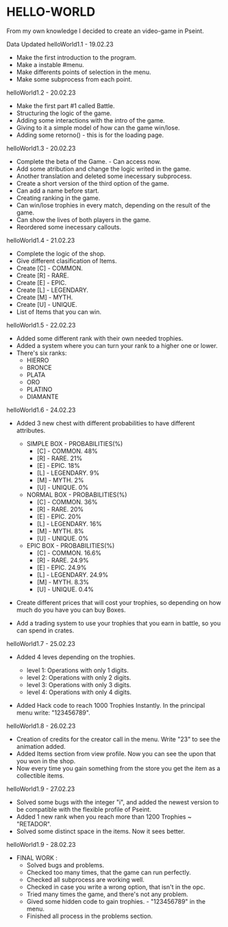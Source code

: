# HELLO-WORLD
From my own knowledge I decided to create an video-game in Pseint.

Data Updated
helloWorld1.1   -   19.02.23
- Make the first introduction to the program.
- Make a instable #menu.
- Make differents points of selection in the menu.
- Make some subprocess from each point.

helloWorld1.2   -   20.02.23
- Make the first part #1 called Battle.
- Structuring the logic of the game.
- Adding some interactions with the intro of the game.
- Giving to it a simple model of how can the game win/lose.
- Adding some retorno() - this is for the loading page.

helloWorld1.3   -   20.02.23
- Complete the beta of the Game. - Can access now.
- Add some atribution and change the logic writed in the game.
- Another translation and deleted some inecessary subprocess.
- Create a short version of the third option of the game.
- Can add a name before start.
- Creating ranking in the game.
- Can win/lose trophies in every match, depending on the result of the game.
- Can show the lives of both players in the game.
- Reordered some inecessary callouts.  

helloWorld1.4  -  21.02.23
- Complete the logic of the shop.
- Give different clasification of Items.
- Create [C] - COMMON.
- Create [R] - RARE.
- Create [E] - EPIC.
- Create [L] - LEGENDARY.
- Create [M] - MYTH.
- Create [U] - UNIQUE.
- List of Items that you can win.

helloWorld1.5  -  22.02.23
- Added some different rank with their own needed trophies.
- Added a system where you can turn your rank to a higher one or lower.
- There's six ranks:
  - HIERRO
  - BRONCE
  - PLATA
  - ORO
  - PLATINO
  - DIAMANTE 

helloWorld1.6  -  24.02.23
- Added 3 new chest with different probabilities to have different attributes.
  - SIMPLE BOX       -      PROBABILITIES(%)
    - [C] - COMMON.             48%
    - [R] - RARE.               21%
    - [E] - EPIC.               18%
    - [L] - LEGENDARY.           9%
    - [M] - MYTH.                2%
    - [U] - UNIQUE.              0%
  - NORMAL BOX      -      PROBABILITIES(%)
    - [C] - COMMON.             36%
    - [R] - RARE.               20%
    - [E] - EPIC.               20%
    - [L] - LEGENDARY.          16%
    - [M] - MYTH.                8%
    - [U] - UNIQUE.              0%
  - EPIC BOX       -       PROBABILITIES(%)
    - [C] - COMMON.             16.6%
    - [R] - RARE.               24.9%
    - [E] - EPIC.               24.9%
    - [L] - LEGENDARY.          24.9%
    - [M] - MYTH.                8.3%
    - [U] - UNIQUE.              0.4%       

- Create different prices that will cost your trophies, so depending on how much do you have you can buy Boxes.
- Add a trading system to use your trophies that you earn in battle, so you can spend in crates.

helloWorld1.7  -  25.02.23
- Added 4 leves depending on the trophies.
    - level 1: Operations with only 1 digits. 
    - level 2: Operations with only 2 digits.
    - level 3: Operations with only 3 digits.
    - level 4: Operations with only 4 digits.

- Added Hack code to reach 1000 Trophies Instantly. In the principal menu write: "123456789".

helloWorld1.8  -  26.02.23
- Creation of credits for the creator call in the menu. Write "23" to see the animation added.
- Added Items section from view profile. Now you can see the upon that you won in the shop.
- Now every time you gain something from the store you get the item as a collectible items.

helloWorld1.9  -  27.02.23
- Solved some bugs with the integer "i", and added the newest version to be compatible with the flexible profile of Pseint.
- Added 1 new rank when you reach more than 1200 Trophies ~ "RETADOR".
- Solved some distinct space in the items. Now it sees better.

helloWorld1.9  -  28.02.23
- FINAL WORK : 
  - Solved bugs and problems.
  - Checked too many times, that the game can run perfectly.
  - Checked all subprocess are working well.
  - Checked in case you write a wrong option, that isn't in the opc.
  - Tried many times the game, and there's not any problem.
  - Gived some hidden code to gain trophies. - "123456789" in the menu.
  - Finished all process in the problems section.
